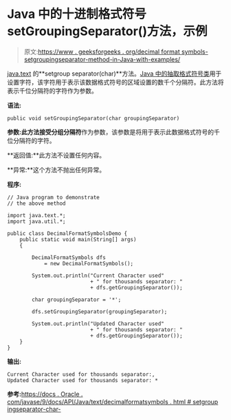# Java 中的十进制格式符号 setGroupingSeparator()方法，示例

> 原文:[https://www . geeksforgeeks . org/decimal format symbols-setgroupingseparator-method-in-Java-with-examples/](https://www.geeksforgeeks.org/decimalformatsymbols-setgroupingseparator-method-in-java-with-examples/)

[java.text](https://www.geeksforgeeks.org/tag/java-text-package/) 的**setgroup separator(char)**方法。[Java 中的抽取格式符号类](https://www.geeksforgeeks.org/tag/java-decimalformatsymbols/)用于设置字符，该字符用于表示该数据格式符号的区域设置的数千个分隔符。此方法将表示千位分隔符的字符作为参数。

**语法:**

```
public void setGroupingSeparator(char groupingSeparator)

```

**参数:**此方法接受**分组分隔符**作为参数，该参数是将用于表示此数据格式符号的千位分隔符的字符。

**返回值:**此方法不设置任何内容。

**异常:**这个方法不抛出任何异常。

**程序:**

```
// Java program to demonstrate
// the above method

import java.text.*;
import java.util.*;

public class DecimalFormatSymbolsDemo {
    public static void main(String[] args)
    {

        DecimalFormatSymbols dfs
            = new DecimalFormatSymbols();

        System.out.println("Current Character used"
                           + " for thousands separator: "
                           + dfs.getGroupingSeparator());

        char groupingSeparator = '*';

        dfs.setGroupingSeparator(groupingSeparator);

        System.out.println("Updated Character used"
                           + " for thousands separator: "
                           + dfs.getGroupingSeparator());
    }
}
```

**输出:**

```
Current Character used for thousands separator:,
Updated Character used for thousands separator: *

```

**参考:**[https://docs . Oracle . com/javase/9/docs/API/Java/text/decimalformatsymbols . html # setgroup ingseparator-char-](https://docs.oracle.com/javase/9/docs/api/java/text/DecimalFormatSymbols.html#setGroupingSeparator-char-)